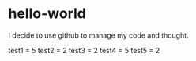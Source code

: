 # hello-world


I decide to use github to manage my code and thought.


test1 = 5
test2 = 2
test3 = 2
test4 = 5
test5 = 2